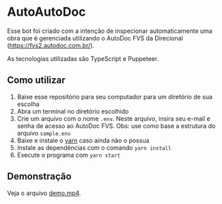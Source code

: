 # AutoAutoDoc

Esse bot foi criado com a intenção de inspecionar automaticamente uma obra que é gerenciada utilizando o AutoDoc FVS da Direcional (https://fvs2.autodoc.com.br/).

As tecnologias utilizadas são TypeScript e Puppeteer.

## Como utilizar

1. Baixe esse repositório para seu computador para um diretório de sua escolha
2. Abra um terminal no diretório escolhido
3. Crie um arquivo com o nome `.env`. Neste arquivo, insira seu e-mail e senha de acesso ao AutoDoc FVS. Obs: use como base a estrutura do arquivo `sample.env`
4. Baixe e instale o [yarn](https://classic.yarnpkg.com/en/docs/install) caso ainda não o possua
5. Instale as dependências com o comando `yarn install`
6. Execute o programa com `yarn start`

## Demonstração

Veja o arquivo [demo.mp4](./demo.mp4).
